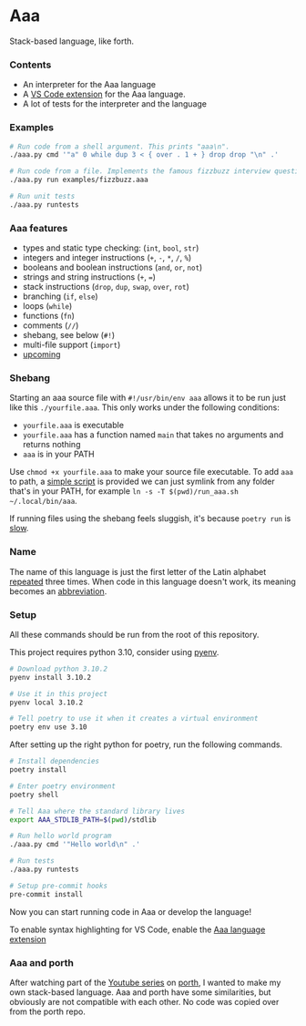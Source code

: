 # Aaa
Stack-based language, like forth.

### Contents
* An interpreter for the Aaa language
* A [VS Code extension](./aaa-vscode-extension/README.md) for the Aaa language.
* A lot of tests for the interpreter and the language

### Examples
```sh
# Run code from a shell argument. This prints "aaa\n".
./aaa.py cmd '"a" 0 while dup 3 < { over . 1 + } drop drop "\n" .'

# Run code from a file. Implements the famous fizzbuzz interview question.
./aaa.py run examples/fizzbuzz.aaa

# Run unit tests
./aaa.py runtests
```

### Aaa features
- types and static type checking: (`int`, `bool`, `str`)
- integers and integer instructions (`+`, `-`, `*`, `/`, `%`)
- booleans and boolean instructions (`and`, `or`, `not`)
- strings and string instructions (`+`, `=`)
- stack instructions (`drop`, `dup`, `swap`, `over`, `rot`)
- branching (`if`, `else`)
- loops (`while`)
- functions (`fn`)
- comments (`//`)
- shebang, see below (`#!`)
- multi-file support (`import`)
- [upcoming](./TODO.md)

### Shebang

Starting an aaa source file with `#!/usr/bin/env aaa` allows it to be run just like this `./yourfile.aaa`.
This only works under the following conditions:
* `yourfile.aaa` is executable
* `yourfile.aaa` has a function named `main` that takes no arguments and returns nothing
* `aaa` is in your PATH

Use `chmod +x yourfile.aaa` to make your source file executable. To add `aaa` to path, a [simple script](./run_aaa.sh) is provided we can just symlink from any folder that's in your PATH, for example `ln -s -T $(pwd)/run_aaa.sh ~/.local/bin/aaa`.

If running files using the shebang feels sluggish, it's because `poetry run` is [slow](https://github.com/python-poetry/poetry/issues/3502).

### Name
The name of this language is just the first letter of the Latin alphabet [repeated](#Examples) three times. When code in this language doesn't work, its meaning becomes an [abbreviation](https://en.uncyclopedia.co/wiki/AAAAAAAAA!).

### Setup
All these commands should be run from the root of this repository.

This project requires python 3.10, consider using [pyenv](https://github.com/pyenv/pyenv).

```sh
# Download python 3.10.2
pyenv install 3.10.2

# Use it in this project
pyenv local 3.10.2

# Tell poetry to use it when it creates a virtual environment
poetry env use 3.10
```

After setting up the right python for poetry, run the following commands.

```sh
# Install dependencies
poetry install

# Enter poetry environment
poetry shell

# Tell Aaa where the standard library lives
export AAA_STDLIB_PATH=$(pwd)/stdlib

# Run hello world program
./aaa.py cmd '"Hello world\n" .'

# Run tests
./aaa.py runtests

# Setup pre-commit hooks
pre-commit install
```

Now you can start running code in Aaa or develop the language!

To enable syntax highlighting for VS Code, enable the [Aaa language extension](./aaa-vscode-extension/README.md)


### Aaa and porth
After watching part of the [Youtube series](https://www.youtube.com/playlist?list=PLpM-Dvs8t0VbMZA7wW9aR3EtBqe2kinu4) on [porth](https://gitlab.com/tsoding/porth), I wanted to make my own stack-based language. Aaa and porth have some similarities, but obviously are not compatible with each other. No code was copied over from the porth repo.
